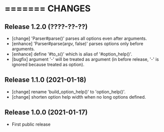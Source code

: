=======
CHANGES
=======


Release 1.2.0 (????-??-??)
--------------------------

* [change] 'Parser#parse()' parses all options even after arguments.
* [enhance] 'Parser#parse(argv, false)' parses options only before arguments.
* [enhance] define '#to_s()' which is alias of '#option_help()'.
* [bugfix] argument '-' will be treated as argument (in before release, '-' is ignored because treated as option).


Release 1.1.0 (2021-01-18)
--------------------------

* [change] rename 'build_option_help()' to 'option_help()'.
* [change] shorten option help width when no long options defined.


Release 1.0.0 (2021-01-17)
--------------------------

* First public release
